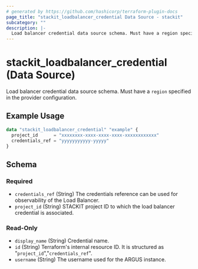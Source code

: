 ```yaml
---
# generated by https://github.com/hashicorp/terraform-plugin-docs
page_title: "stackit_loadbalancer_credential Data Source - stackit"
subcategory: ""
description: |-
  Load balancer credential data source schema. Must have a region specified in the provider configuration.
---
```


# stackit_loadbalancer_credential (Data Source)

Load balancer credential data source schema. Must have a `region` specified in the provider configuration.

## Example Usage

```terraform
data "stackit_loadbalancer_credential" "example" {
  project_id      = "xxxxxxxx-xxxx-xxxx-xxxx-xxxxxxxxxxxx"
  credentials_ref = "yyyyyyyyyyy-yyyyy"
}
```

<!-- schema generated by tfplugindocs -->
## Schema

### Required

- `credentials_ref` (String) The credentials reference can be used for observability of the Load Balancer.
- `project_id` (String) STACKIT project ID to which the load balancer credential is associated.

### Read-Only

- `display_name` (String) Credential name.
- `id` (String) Terraform's internal resource ID. It is structured as "`project_id`","`credentials_ref`".
- `username` (String) The username used for the ARGUS instance.
